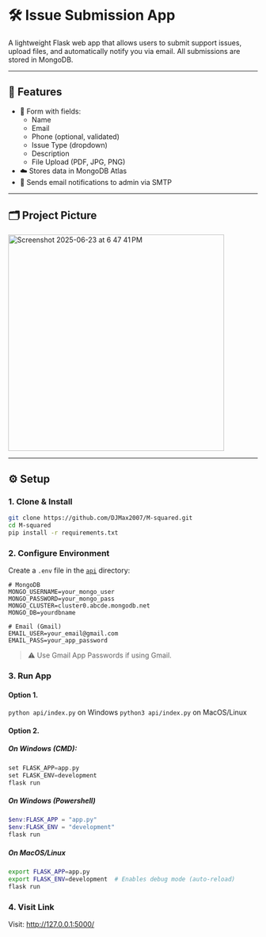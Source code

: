 # 🛠️ Issue Submission App

A lightweight Flask web app that allows users to submit support issues, upload files, and automatically notify you via email. All submissions are stored in MongoDB.

---

## 🚀 Features

- 📄 Form with fields:
  - Name
  - Email
  - Phone (optional, validated)
  - Issue Type (dropdown)
  - Description
  - File Upload (PDF, JPG, PNG)
- ☁️ Stores data in MongoDB Atlas
- 📧 Sends email notifications to admin via SMTP

---

## 🗂️ Project Picture
<img width="436" alt="Screenshot 2025-06-23 at 6 47 41 PM" src="https://github.com/user-attachments/assets/a985cafb-fa03-4d30-bc0f-0b964bf1e2b5" />


---

## ⚙️ Setup

### 1. Clone & Install

```bash
git clone https://github.com/DJMax2007/M-squared.git
cd M-squared
pip install -r requirements.txt
```
### 2. Configure Environment
Create a `.env` file in the [`api`](api/) directory:

```env
# MongoDB
MONGO_USERNAME=your_mongo_user
MONGO_PASSWORD=your_mongo_pass
MONGO_CLUSTER=cluster0.abcde.mongodb.net
MONGO_DB=yourdbname

# Email (Gmail)
EMAIL_USER=your_email@gmail.com
EMAIL_PASS=your_app_password
```
> ⚠️ Use Gmail App Passwords if using Gmail.

### 3. Run App
#### Option 1. 
`python api/index.py` on Windows
`python3 api/index.py` on MacOS/Linux

#### Option 2. 

##### On Windows (CMD):
```c
set FLASK_APP=app.py
set FLASK_ENV=development
flask run
```

##### On Windows (Powershell)
```powershell
$env:FLASK_APP = "app.py"
$env:FLASK_ENV = "development"
flask run
```

##### On MacOS/Linux
```bash
export FLASK_APP=app.py
export FLASK_ENV=development  # Enables debug mode (auto-reload)
flask run
```

### 4. Visit Link
Visit: http://127.0.0.1:5000/

